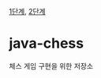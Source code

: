 [1단계](https://github.com/jujubebat/java-chess/tree/step1), [2단계](https://github.com/jujubebat/java-chess/tree/step2)

# java-chess
체스 게임 구현을 위한 저장소
